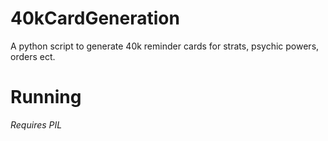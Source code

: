 # 40kCardGeneration
A python script to generate 40k reminder cards for strats, psychic powers, orders ect.

# Running
*Requires PIL*


